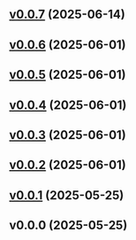 
<a name="v0.0.7"></a>
## [v0.0.7](https://github.com/jreslock/deployer/compare/v0.0.6...v0.0.7) (2025-06-14)


<a name="v0.0.6"></a>
## [v0.0.6](https://github.com/jreslock/deployer/compare/v0.0.5...v0.0.6) (2025-06-01)


<a name="v0.0.5"></a>
## [v0.0.5](https://github.com/jreslock/deployer/compare/v0.0.4...v0.0.5) (2025-06-01)


<a name="v0.0.4"></a>
## [v0.0.4](https://github.com/jreslock/deployer/compare/v0.0.3...v0.0.4) (2025-06-01)


<a name="v0.0.3"></a>
## [v0.0.3](https://github.com/jreslock/deployer/compare/v0.0.2...v0.0.3) (2025-06-01)


<a name="v0.0.2"></a>
## [v0.0.2](https://github.com/jreslock/deployer/compare/v0.0.1...v0.0.2) (2025-06-01)


<a name="v0.0.1"></a>
## [v0.0.1](https://github.com/jreslock/deployer/compare/v0.0.0...v0.0.1) (2025-05-25)


<a name="v0.0.0"></a>
## v0.0.0 (2025-05-25)


